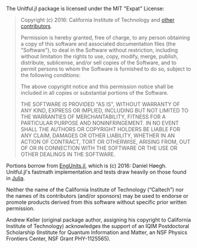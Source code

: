 The Unitful.jl package is licensed under the MIT "Expat" License:

> Copyright (c) 2016: California Institute of Technology and
> [other contributors](https://github.com/JuliaPhysics/Unitful.jl/graphs/contributors).
>
> Permission is hereby granted, free of charge, to any person obtaining
> a copy of this software and associated documentation files (the
> "Software"), to deal in the Software without restriction, including
> without limitation the rights to use, copy, modify, merge, publish,
> distribute, sublicense, and/or sell copies of the Software, and to
> permit persons to whom the Software is furnished to do so, subject to
> the following conditions:
>
> The above copyright notice and this permission notice shall be
> included in all copies or substantial portions of the Software.
>
> THE SOFTWARE IS PROVIDED "AS IS", WITHOUT WARRANTY OF ANY KIND,
> EXPRESS OR IMPLIED, INCLUDING BUT NOT LIMITED TO THE WARRANTIES OF
> MERCHANTABILITY, FITNESS FOR A PARTICULAR PURPOSE AND NONINFRINGEMENT.
> IN NO EVENT SHALL THE AUTHORS OR COPYRIGHT HOLDERS BE LIABLE FOR ANY
> CLAIM, DAMAGES OR OTHER LIABILITY, WHETHER IN AN ACTION OF CONTRACT,
> TORT OR OTHERWISE, ARISING FROM, OUT OF OR IN CONNECTION WITH THE
> SOFTWARE OR THE USE OR OTHER DEALINGS IN THE SOFTWARE.

Portions borrow from [EngUnits.jl](https://github.com/dhoegh/EngUnits.jl/blob/master/LICENSE.md),
which is (c) 2016: Daniel Høegh. Unitful.jl's fastmath implementation and tests
draw heavily on those found in [Julia](https://github.com/JuliaLang/julia/blob/master/LICENSE.md).

Neither the name of the California Institute of Technology (“Caltech”) nor the names of its contributors (and/or sponsors) may be used to endorse or promote products derived from this software without specific prior written permission.

Andrew Keller (original package author, assigning his copyright to California Institute of Technology) acknowledges the support of an IQIM Postdoctoral Scholarship (Institute for Quantum Information and Matter, an NSF Physics Frontiers Center, NSF Grant PHY-1125565).
